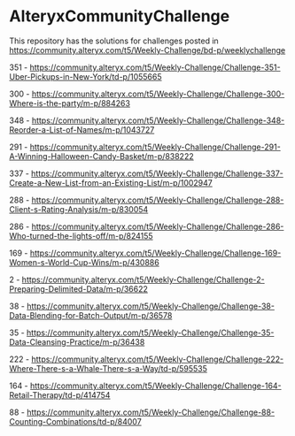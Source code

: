 # AlteryxCommunityChallenge
This repository has the solutions for challenges posted in https://community.alteryx.com/t5/Weekly-Challenge/bd-p/weeklychallenge

351 - https://community.alteryx.com/t5/Weekly-Challenge/Challenge-351-Uber-Pickups-in-New-York/td-p/1055665

300 - https://community.alteryx.com/t5/Weekly-Challenge/Challenge-300-Where-is-the-party/m-p/884263

348 - https://community.alteryx.com/t5/Weekly-Challenge/Challenge-348-Reorder-a-List-of-Names/m-p/1043727

291 - https://community.alteryx.com/t5/Weekly-Challenge/Challenge-291-A-Winning-Halloween-Candy-Basket/m-p/838222

337 - https://community.alteryx.com/t5/Weekly-Challenge/Challenge-337-Create-a-New-List-from-an-Existing-List/m-p/1002947

288 - https://community.alteryx.com/t5/Weekly-Challenge/Challenge-288-Client-s-Rating-Analysis/m-p/830054

286 - https://community.alteryx.com/t5/Weekly-Challenge/Challenge-286-Who-turned-the-lights-off/m-p/824155

169 - https://community.alteryx.com/t5/Weekly-Challenge/Challenge-169-Women-s-World-Cup-Wins/m-p/430886

2 - https://community.alteryx.com/t5/Weekly-Challenge/Challenge-2-Preparing-Delimited-Data/m-p/36622

38 - https://community.alteryx.com/t5/Weekly-Challenge/Challenge-38-Data-Blending-for-Batch-Output/m-p/36578

35 - https://community.alteryx.com/t5/Weekly-Challenge/Challenge-35-Data-Cleansing-Practice/m-p/36438

222 - https://community.alteryx.com/t5/Weekly-Challenge/Challenge-222-Where-There-s-a-Whale-There-s-a-Way/td-p/595535

164 - https://community.alteryx.com/t5/Weekly-Challenge/Challenge-164-Retail-Therapy/td-p/414754

88 - https://community.alteryx.com/t5/Weekly-Challenge/Challenge-88-Counting-Combinations/td-p/84007
